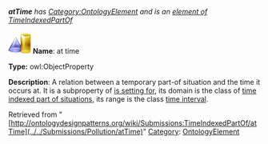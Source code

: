 ___atTime__ has [Category:OntologyElement](../../Category/OntologyElement "Category:OntologyElement") and is an [element of](../../Property/ElementOf "Property:ElementOf") [TimeIndexedPartOf](../../Submissions/TimeIndexedPartOf "Submissions:TimeIndexedPartOf")_


  




[![ObjectProperty](../../images/thumb/c/c3/ObjectProperty.gif/45px-ObjectProperty.gif)](../../Image/ObjectProperty.gif "ObjectProperty")
__Name__: at time 


__Type:__ owl:ObjectProperty 


__Description__: A relation between a temporary part-of situation and the time it occurs at. It is a subproperty of  [is setting for](../../Submissions/Situation/isSettingFor "Submissions:Situation/isSettingFor"), its domain is the class of  [time indexed part of situations](../../Submissions/TimeIndexedPartOf "Submissions:TimeIndexedPartOf/TimeIndexedPartOf"), its range is the class  [time interval](../../Submissions/TimeInterval/TimeInterval "Submissions:TimeInterval/TimeInterval"). 





Retrieved from "[http://ontologydesignpatterns.org/wiki/Submissions:TimeIndexedPartOf/atTime](../../Submissions/Pollution/atTime)"
 [Category](http://ontologydesignpatterns.org/wiki/Special:Categories "Special:Categories"): [OntologyElement](../../Category/OntologyElement "Category:OntologyElement")